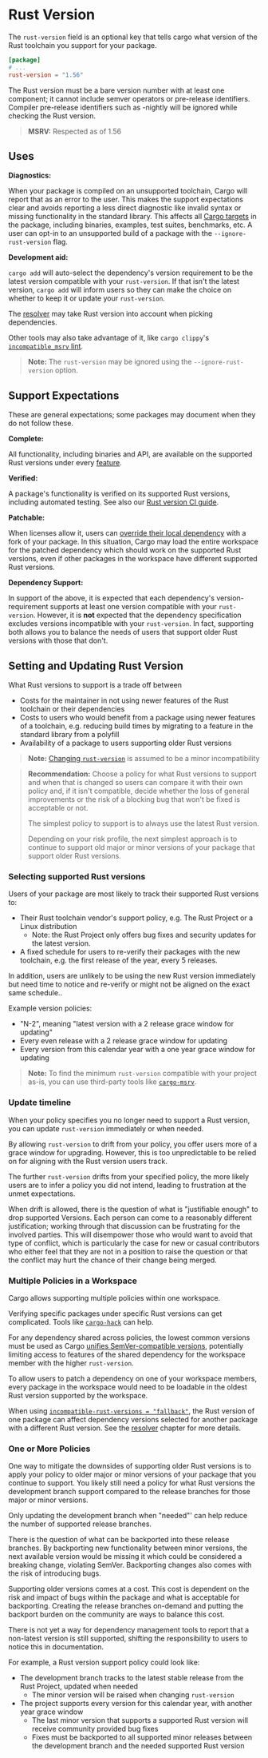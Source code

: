 # Rust Version

The `rust-version` field is an optional key that tells cargo what version of the
Rust toolchain you support for your package.

```toml
[package]
# ...
rust-version = "1.56"
```

The Rust version must be a bare version number with at least one component; it
cannot include semver operators or pre-release identifiers. Compiler pre-release
identifiers such as -nightly will be ignored while checking the Rust version.

> **MSRV:** Respected as of 1.56

## Uses

**Diagnostics:**

When your package is compiled on an unsupported toolchain, Cargo will report that as an error to the user. This makes the support expectations clear and avoids reporting a less direct diagnostic like invalid syntax or missing functionality
in the standard library. This affects all [Cargo targets](cargo-targets.md) in the
package, including binaries, examples, test suites, benchmarks, etc.
A user can opt-in to an unsupported build of a package with the `--ignore-rust-version` flag.


**Development aid:**

`cargo add` will auto-select the dependency's version requirement to be the latest version compatible with your `rust-version`.
If that isn't the latest version, `cargo add` will inform users so they can make the choice on whether to keep it or update your `rust-version`.

The [resolver](resolver.md#rust-version) may take Rust version into account when picking dependencies.

Other tools may also take advantage of it, like `cargo clippy`'s
[`incompatible_msrv` lint](https://rust-lang.github.io/rust-clippy/stable/index.html#/incompatible_msrv).

> **Note:** The `rust-version` may be ignored using the `--ignore-rust-version` option.

## Support Expectations

These are general expectations; some packages may document when they do not follow these.

**Complete:**

All functionality, including binaries and API, are available on the supported Rust versions under every [feature](features.md).

**Verified:**

A package's functionality is verified on its supported Rust versions, including automated testing.
See also our
[Rust version CI guide](../guide/continuous-integration.md#verifying-rust-version).

**Patchable:**

When licenses allow it,
users can [override their local dependency](overriding-dependencies.md) with a fork of your package.
In this situation, Cargo may load the entire workspace for the patched dependency which should work on the supported Rust versions, even if other packages in the workspace have different supported Rust versions.

**Dependency Support:**

In support of the above,
it is expected that each dependency's version-requirement supports at least one version compatible with your `rust-version`.
However,
it is **not** expected that the dependency specification excludes versions incompatible with your `rust-version`.
In fact, supporting both allows you to balance the needs of users that support older Rust versions with those that don't.

## Setting and Updating Rust Version

What Rust versions to support is a trade off between
- Costs for the maintainer in not using newer features of the Rust toolchain or their dependencies
- Costs to users who would benefit from a package using newer features of a toolchain, e.g. reducing build times by migrating to a feature in the standard library from a polyfill
- Availability of a package to users supporting older Rust versions

> **Note:** [Changing `rust-version`](semver.md#env-new-rust) is assumed to be a minor incompatibility

> **Recommendation:** Choose a policy for what Rust versions to support and when that is changed so users can compare it with their own policy and,
> if it isn't compatible,
> decide whether the loss of general improvements or the risk of a blocking bug that won't be fixed is acceptable or not.
>
> The simplest policy to support is to always use the latest Rust version.
>
> Depending on your risk profile, the next simplest approach is to continue to support old major or minor versions of your package that support older Rust versions.

### Selecting supported Rust versions

Users of your package are most likely to track their supported Rust versions to:
- Their Rust toolchain vendor's support policy, e.g. The Rust Project or a Linux distribution
  - Note: the Rust Project only offers bug fixes and security updates for the latest version.
- A fixed schedule for users to re-verify their packages with the new toolchain, e.g. the first release of the year, every 5 releases.

In addition, users are unlikely to be using the new Rust version immediately but need time to notice and re-verify or might not be aligned on the exact same schedule..

Example version policies:
- "N-2", meaning "latest version with a 2 release grace window for updating"
- Every even release with a 2 release grace window for updating
- Every version from this calendar year with a one year grace window for updating

> **Note:** To find the minimum `rust-version` compatible with your project as-is, you can use third-party tools like [`cargo-msrv`](https://crates.io/crates/cargo-msrv).

### Update timeline

When your policy specifies you no longer need to support a Rust version, you can update `rust-version` immediately or when needed.

By allowing `rust-version` to drift from your policy,
you offer users more of a grace window for upgrading.
However, this is too unpredictable to be relied on for aligning with the Rust version users track.

The further `rust-version` drifts from your specified policy,
the more likely users are to infer a policy you did not intend,
leading to frustration at the unmet expectations.

When drift is allowed,
there is the question of what is "justifiable enough" to drop supported Versions.
Each person can come to a reasonably different justification;
working through that discussion can be frustrating for the involved parties.
This will disempower those who would want to avoid that type of conflict,
which is particularly the case for new or casual contributors who either
feel that they are not in a position to raise the question or
that the conflict may hurt the chance of their change being merged.

### Multiple Policies in a Workspace

Cargo allows supporting multiple policies within one workspace.

Verifying specific packages under specific Rust versions can get complicated.
Tools like [`cargo-hack`](https://crates.io/crates/cargo-hack) can help.

For any dependency shared across policies,
the lowest common versions must be used as Cargo
[unifies SemVer-compatible versions](resolver.md#semver-compatibility),
potentially limiting access to features of the shared dependency for the workspace member with the higher `rust-version`.

To allow users to patch a dependency on one of your workspace members,
every package in the workspace would need to be loadable in the oldest Rust version supported by the workspace.

When using [`incompatible-rust-versions = "fallback"`](config.md#resolverincompatible-rust-versions),
the Rust version of one package can affect dependency versions selected for another package with a different Rust version.
See the [resolver](resolver.md#rust-version) chapter for more details.

### One or More Policies

One way to mitigate the downsides of supporting older Rust versions is to apply your policy to older major or minor versions of your package that you continue to support.
You likely still need a policy for what Rust versions the development branch support compared to the release branches for those major or minor versions.

Only updating the development branch when "needed"' can help reduce the number of supported release branches.

There is the question of what can be backported into these release branches.
By backporting new functionality between minor versions,
the next available version would be missing it which could be considered a breaking change, violating SemVer.
Backporting changes also comes with the risk of introducing bugs.

Supporting older versions comes at a cost.
This cost is dependent on the risk and impact of bugs within the package and what is acceptable for backporting.
Creating the release branches on-demand and putting the backport burden on the community are ways to balance this cost.

There is not yet a way for dependency management tools to report that a non-latest version is still supported,
shifting the responsibility to users to notice this in documentation.

For example, a Rust version support policy could look like:
- The development branch tracks to the latest stable release from the Rust Project, updated when needed
  - The minor version will be raised when changing `rust-version`
- The project supports every version for this calendar year, with another year grace window
  - The last minor version that supports a supported Rust version will receive community provided bug fixes
  - Fixes must be backported to all supported minor releases between the development branch and the needed supported Rust version

